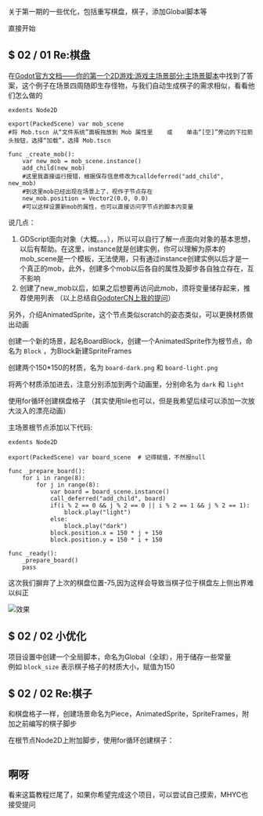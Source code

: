 <!-- readme -->

<!-- outline-start -->

关于第一期的一些优化，包括重写棋盘，棋子，添加Global脚本等

<!-- outline-end -->

直接开始

## $ 02 / 01 Re:棋盘

在[Godot官方文档——你的第一个2D游戏:游戏主场景部分:主场景脚本](https://docs.godotengine.org/zh_CN/stable/getting_started/first_2d_game/05.the_main_game_scene.html#main-script)中找到了答案，这个例子在场景四周随即生存怪物，与我们自动生成棋子的需求相似，看看他们怎么做的

```
exdents Node2D

export(PackedScene) var mob_scene
#将 Mob.tscn 从“文件系统”面板拖放到 Mob 属性里    或    单击“[空]”旁边的下拉箭头按钮，选择“加载”，选择 Mob.tscn

func _create_mob():
	var new_mob = mob_scene.instance()
	add_child(new_mob)
	#这里我直接运行报错，根据保存信息修改为calldeferred("add_child", new_mob)
	#到这里mob已经出现在场景上了，视作子节点存在
	new_mob.position = Vector2(0.0, 0.0)
	#可以这样设置新mob的属性，也可以直接访问字节点的脚本内变量
```

说几点：
1. GDScript面向对象（大概。。。），所以可以自行了解一点面向对象的基本思想，以后有帮助。在这里，instance就是创建实例，你可以理解为原本的mob_scene是一个模板，无法使用，只有通过instance创建实例以后才是一个真正的mob，此外，创建多个mob以后各自的属性及脚步各自独立存在，互不影响
2. 创建了new_mob以后，如果之后想要再访问此mob，须将变量储存起来，推荐使用列表
（以上总结自[GodoterCN上我的提问](https://godoter.cn/d/181-ru-he-shi-yong-dai-ma-chuang-jian-zi-jie-dian)）

另外，介绍AnimatedSprite，这个节点类似scratch的姿态类似，可以更换材质做出动画

创建一个新的场景，起名BoardBlock，创建一个AnimatedSprite作为根节点，命名为 `Block` ，为Block新建SpriteFrames

创建两个150*150的材质，名为 `board-dark.png` 和 `board-light.png`

将两个材质添加进去，注意分别添加到两个动画里，分别命名为  `dark` 和 `light`

使用for循环创建棋盘格子
（其实使用tile也可以，但是我希望后续可以添加一次放大淡入的漂亮动画）

主场景根节点添加以下代码:
```
exdents Node2D

export(PackedScene) var board_scene  # 记得赋值，不然报null

func _prepare_board():
	for i in range(8):
		for j in range(8):
			var board = board_scene.instance()
			call_deferred("add_child", board)
			if(i % 2 == 0 && j % 2 == 0 || i % 2 == 1 && j % 2 == 1):
				block.play("light")
			else:
				block.play("dark")
			block.position.x = 150 * j + 150
			block.position.y = 150 * i + 150

func _ready():
	_prepare_board()
	pass
```

这次我们摒弃了上次的棋盘位置-75,因为这样会导致当棋子位于棋盘左上侧出界难以纠正

![效果](:2022-06-05-01.png)


## $ 02 / 02 小优化

项目设置中创建一个全局脚本，命名为Global（全球），用于储存一些常量  
例如 `block_size` 表示棋子格子的材质大小，赋值为150

## $ 02 / 02 Re:棋子

和棋盘格子一样，创建场景命名为Piece，AnimatedSprite，SpriteFrames，附加之前编写的棋子脚步

在根节点Node2D上附加脚步，使用for循环创建棋子：

```
```

## 啊呀

看来这篇教程烂尾了，如果你希望完成这个项目，可以尝试自己摸索，MHYC也接受提问